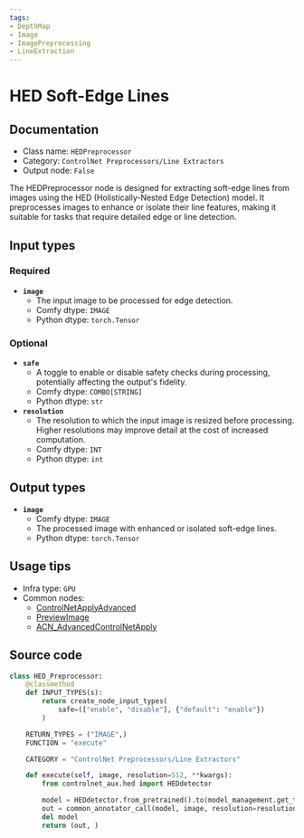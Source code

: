 ```yaml
---
tags:
- DepthMap
- Image
- ImagePreprocessing
- LineExtraction
---
```


# HED Soft-Edge Lines
## Documentation
- Class name: `HEDPreprocessor`
- Category: `ControlNet Preprocessors/Line Extractors`
- Output node: `False`

The HEDPreprocessor node is designed for extracting soft-edge lines from images using the HED (Holistically-Nested Edge Detection) model. It preprocesses images to enhance or isolate their line features, making it suitable for tasks that require detailed edge or line detection.
## Input types
### Required
- **`image`**
    - The input image to be processed for edge detection.
    - Comfy dtype: `IMAGE`
    - Python dtype: `torch.Tensor`
### Optional
- **`safe`**
    - A toggle to enable or disable safety checks during processing, potentially affecting the output's fidelity.
    - Comfy dtype: `COMBO[STRING]`
    - Python dtype: `str`
- **`resolution`**
    - The resolution to which the input image is resized before processing. Higher resolutions may improve detail at the cost of increased computation.
    - Comfy dtype: `INT`
    - Python dtype: `int`
## Output types
- **`image`**
    - Comfy dtype: `IMAGE`
    - The processed image with enhanced or isolated soft-edge lines.
    - Python dtype: `torch.Tensor`
## Usage tips
- Infra type: `GPU`
- Common nodes:
    - [ControlNetApplyAdvanced](../../Comfy/Nodes/ControlNetApplyAdvanced.md)
    - [PreviewImage](../../Comfy/Nodes/PreviewImage.md)
    - [ACN_AdvancedControlNetApply](../../ComfyUI-Advanced-ControlNet/Nodes/ACN_AdvancedControlNetApply.md)



## Source code
```python
class HED_Preprocessor:
    @classmethod
    def INPUT_TYPES(s):
        return create_node_input_types(
            safe=(["enable", "disable"], {"default": "enable"})
        )

    RETURN_TYPES = ("IMAGE",)
    FUNCTION = "execute"

    CATEGORY = "ControlNet Preprocessors/Line Extractors"

    def execute(self, image, resolution=512, **kwargs):
        from controlnet_aux.hed import HEDdetector

        model = HEDdetector.from_pretrained().to(model_management.get_torch_device())
        out = common_annotator_call(model, image, resolution=resolution, safe = kwargs["safe"] == "enable")
        del model
        return (out, )

```
